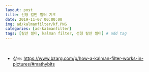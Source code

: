 ```yaml
---
layout: post
title: 선형 칼만 필터 기초
date: 2019-11-07 00:00:00
img: ad/kalmanfilter/kf.PNG
categories: [ad-kalmanfilter] 
tags: [칼만 필터, kalman filter, 선형 칼만 필터] # add tag
---
```


<br>

- 참조: https://www.bzarg.com/p/how-a-kalman-filter-works-in-pictures/#mathybits

<br>




